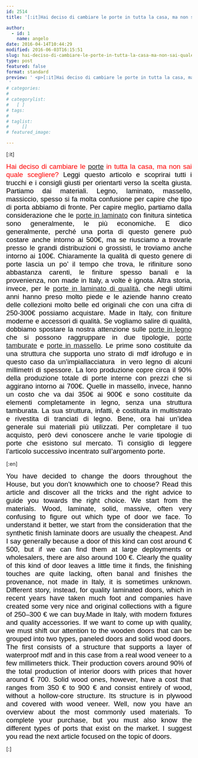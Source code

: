 ```yaml
---
id: 2514
title: '[:it]Hai deciso di cambiare le porte in tutta la casa, ma non sai quale scegliere?[:en]You have decided to change the doors throughout the House, but you don&#8217;t knowwhich one to choose?[:]'

author:
  - id: 1
    name: angelo
date: 2016-04-14T10:44:29
modified: 2016-06-03T16:15:51
slug: hai-deciso-di-cambiare-le-porte-in-tutta-la-casa-ma-non-sai-quale-scegliere
type: post
featured: false
format: standard
preview: ' <p>[:it]Hai deciso di cambiare le porte in tutta la casa, ma non sai quale scegliere?[:]</p>
 '
# categories: 
#    
# categorylist: 
#   [ ]
# tags: 
#   
# taglist: 
#     []
# featured_image: 

---
```


<p>[:it]</p>
<p style="text-align: justify;"><span style="color: #000000; font-family: 'comic sans ms', sans-serif; font-size: 14pt;"><span style="color: #ff0000;">Hai deciso di cambiare le <a href="http://www.centroportefinestre.com">porte</a> in tutta la casa, ma non sai quale scegliere?</span> Leggi questo articolo e scoprirai tutti i trucchi e i consigli giusti per orientarti verso la scelta giusta. Partiamo dai materiali. Legno, laminato, massello, massiccio, spesso si fa molta confusione per capire che tipo di porta abbiamo di fronte. Per capire meglio, partiamo dalla considerazione che le <a href="http://www.centroportefinestre.com">porte in laminato</a> con finitura sintetica sono generalmente, le più economiche. E dico generalmente, perché una porta di questo genere può costare anche intorno ai 500€, ma se riusciamo a trovarle presso le grandi distribuzioni o grossisti, le troviamo anche intorno ai 100€. Chiaramente la qualità di questo genere di porte lascia un po’ il tempo che trova, le rifiniture sono abbastanza carenti, le finiture spesso banali e la provenienza, non made in Italy, a volte è ignota. Altra storia, invece, per le <a href="http://www.centroportefinestre.com">porte in laminato di qualità</a>, che negli ultimi anni hanno preso molto piede e le aziende hanno creato delle collezioni molto belle ed originali che con una cifra di 250-300€ possiamo acquistare. Made in Italy, con finiture moderne e accessori di qualità. Se vogliamo salire di qualità, dobbiamo spostare la nostra attenzione sulle <a href="http://www.centroportefinestre.com">porte in legno </a>che si possono raggruppare in due tipologie, <a href="http://www.centroportefinestre.com">porte tamburate</a> e <a href="http://www.centroportefinestre.com">porte in massello</a>. Le prime sono costituite da una struttura che supporta uno strato di mdf idrofugo e in questo caso da un’impiallacciatura  in vero legno di alcuni millimetri di spessore. La loro produzione copre circa il 90% della produzione totale di porte interne con prezzi che si aggirano intorno ai 700€. Quelle in massello, invece, hanno un costo che va dai 350€ ai 900€ e sono costituite da elementi completamente in legno, senza una struttura tamburata. La sua struttura, infatti, è costituita in multistrato e rivestita di tranciati di legno. Bene, ora hai un’idea generale sui materiali più utilizzati. Per completare il tuo acquisto, però devi conoscere anche le varie tipologie di porte che esistono sul mercato. Ti consiglio di leggere l’articolo successivo incentrato sull’argomento porte.</span></p>
<p>[:en]</p>
<p style="text-align: justify;"><span style="color: #000000; font-family: 'comic sans ms', sans-serif; font-size: 14pt;"><span id="ouHighlight__0_12TO0_18" class="">You have decided to</span><span id="noHighlight_0.7635177056264859"> </span><span id="ouHighlight__14_21TO20_25">change</span><span id="noHighlight_0.35342058746794436"> </span><span id="ouHighlight__23_30TO27_35">the doors</span><span id="noHighlight_0.33160705301111926"> </span><span id="ouHighlight__32_47TO37_56">throughout the House</span><span id="noHighlight_0.7095208859828706">,</span><span id="noHighlight_0.1609362903307734"> </span><span id="ouHighlight__50_59TO59_76">but you don&#8217;t know</span><span id="noHighlight_0.30132114685268885"></span><span id="ouHighlight__61_75TO78_96" class="">which one to choose</span><span id="noHighlight_0.6079687647984566">?</span><span id="noHighlight_0.25202681081291156"> </span><span id="ouHighlight__78_98TO99_115">Read this article</span><span id="noHighlight_0.4976961965242146"> </span><span id="ouHighlight__100_110TO117_128">and discover</span><span id="noHighlight_0.1309533840900139"> </span><span id="ouHighlight__112_126TO130_143">all the tricks</span><span id="noHighlight_0.3538821675451469"> </span><span id="ouHighlight__128_128TO145_147">and</span><span id="noHighlight_0.693074046259675"> </span><span id="ouHighlight__130_146TO149_164">the right advice</span><span id="noHighlight_0.04788119973673921"> </span><span id="ouHighlight__148_161TO166_177" class="">to guide you</span><span id="noHighlight_0.8627360793411416"> </span><span id="ouHighlight__163_167TO179_185">towards</span><span id="noHighlight_0.9180819097607669"> </span><span id="ouHighlight__169_185TO187_203">the right choice.</span><span id="noHighlight_0.27978127650679063"> </span><span id="ouHighlight__187_194TO205_212">We start</span><span id="noHighlight_0.5968636870285546"> </span><span id="ouHighlight__196_209TO214_232">from the materials.</span><span id="noHighlight_0.8667524283431729"> </span><span id="ouHighlight__211_226TO234_247" class="">Wood, laminate</span><span id="noHighlight_0.7770330876302811">, </span><span id="ouHighlight__228_235TO250_254">solid</span><span id="ouHighlight__236_247TO255_263" class="">, massive</span><span id="noHighlight_0.5294100488010125">, </span><span id="ouHighlight__249_254TO266_270">often</span><span id="noHighlight_0.8561894558966616"> </span><span id="ouHighlight__256_266TO272_275">very</span><span id="noHighlight_0.4204779588628236"> </span><span id="ouHighlight__268_288TO277_299">confusing to figure out</span><span id="noHighlight_0.918181010327153"> </span><span id="ouHighlight__290_292TO301_305">which</span><span id="noHighlight_0.8029191170636036"> </span><span id="ouHighlight__294_300TO307_313">type of</span><span id="noHighlight_0.3186151648399407"> </span><span id="ouHighlight__302_306TO315_318">door</span><span id="noHighlight_0.31828793454636495"> </span><span id="ouHighlight__308_325TO320_327">we face.</span><span id="noHighlight_0.7974662651521167"> </span><span id="ouHighlight__327_344TO329_352">To understand it better,</span><span id="noHighlight_0.19000481836607896"> </span><span id="ouHighlight__346_359TO354_370">we start from the</span><span id="noHighlight_0.38818688906813525"> </span><span id="ouHighlight__361_378TO372_389">consideration that</span><span id="noHighlight_0.2742170951853369"> </span><span id="ouHighlight__380_381TO391_393">the</span><span id="noHighlight_0.2736901077404872"> </span><span id="ouHighlight__414_422TO395_403">synthetic</span><span id="noHighlight_0.7856202693773395"> </span><span id="ouHighlight__401_412TO405_410">finish</span><span id="noHighlight_0.9427140135163989"> </span><span id="ouHighlight__389_399TO412_419">laminate</span><span id="noHighlight_0.7109663123795165"> </span><span id="ouHighlight__383_387TO421_425">doors</span><span id="noHighlight_0.5670904817352542"> </span><span id="ouHighlight__424_427TO427_429">are</span><span id="noHighlight_0.30265034490733833"> </span><span id="ouHighlight__429_441TO431_437">usually</span><span id="noHighlight_0.4934240680959341"> </span><span id="ouHighlight__443_459TO439_450" class="">the cheapest</span><span id="noHighlight_0.061567994911814194">.</span><span id="noHighlight_0.703957925462708"> </span><span id="ouHighlight__462_467TO453_461">And I say</span><span id="noHighlight_0.16383503888944384"> </span><span id="ouHighlight__469_480TO463_471">generally</span><span id="noHighlight_0.35485511256210445"> </span><span id="ouHighlight__481_488TO473_479">because</span><span id="noHighlight_0.5055310231560033"> </span><span id="ouHighlight__490_498TO481_486">a door</span><span id="noHighlight_0.6900794461773438"> </span><span id="ouHighlight__500_515TO488_499">of this kind</span><span id="noHighlight_0.7571177522508128"> </span><span id="ouHighlight__517_533TO501_508">can cost</span><span id="noHighlight_0.1384771292735052"> </span><span id="ouHighlight__535_544TO510_515">around</span><span id="noHighlight_0.3829341152155985"> </span><span id="ouHighlight__546_549TO517_521">€ 500</span><span id="noHighlight_0.6903833363853045">,</span><span id="noHighlight_0.9970729476405271"> </span><span id="ouHighlight__552_568TO524_536" class="">but if we can</span><span id="noHighlight_0.10849097951649878"> </span><span id="ouHighlight__570_577TO538_546">find them</span><span id="noHighlight_0.22196531875670544"> </span><span id="ouHighlight__579_584TO548_549">at</span><span id="noHighlight_0.3090385891123575"> </span><span id="ouHighlight__586_594TO551_555">large</span><span id="noHighlight_0.16071951252122063"> </span><span id="ouHighlight__596_610TO557_570">deployments or</span><span id="noHighlight_0.4387037294178635"> </span><span id="ouHighlight__612_624TO572_583">wholesalers,</span><span id="noHighlight_0.269280831984005"> </span><span id="ouHighlight__626_639TO585_598">there are also</span><span id="noHighlight_0.7092800368670562"> </span><span id="ouHighlight__641_650TO600_605">around</span><span id="noHighlight_0.03530044176643554"> </span><span id="ouHighlight__652_656TO607_612">100 €.</span><span id="noHighlight_0.02175096458009773"> </span><span id="ouHighlight__658_668TO614_620" class="">Clearly</span><span id="noHighlight_0.41766464528578884"> </span><span id="ouHighlight__670_679TO622_632">the quality</span><span id="noHighlight_0.09722760007313203"> </span><span id="ouHighlight__681_696TO634_645">of this kind</span><span id="noHighlight_0.663382667433176"> </span><span id="ouHighlight__698_705TO647_653">of door</span><span id="noHighlight_0.6534443571432917"> </span><span id="ouHighlight__707_719TO655_669">leaves a little</span><span id="noHighlight_0.15917531810268737"> </span><span id="ouHighlight__721_728TO671_674">time</span><span id="noHighlight_0.2040108311869986"> </span><span id="ouHighlight__730_739TO676_684">it finds,</span><span id="noHighlight_0.44814098627255716"> </span><span id="ouHighlight__741_758TO686_710">the finishing touches are</span><span id="noHighlight_0.11078688067355502"> </span><span id="ouHighlight__760_769TO712_716" class="">quite</span><span id="noHighlight_0.8720618297720619"> </span><span id="ouHighlight__771_778TO718_725">lacking,</span><span id="noHighlight_0.03050571937937585"> </span><span id="ouHighlight__792_797TO727_731">often</span><span id="noHighlight_0.23467129335782322"> </span><span id="ouHighlight__799_806TO733_741">banal and</span><span id="noHighlight_0.700030795132623"> </span><span id="ouHighlight__780_790TO743_750">finishes</span><span id="noHighlight_0.9659344386189603"> </span><span id="ouHighlight__808_821TO752_765">the provenance</span><span id="ouHighlight__822_826TO766_770">, not</span><span id="noHighlight_0.20418714487547196"> </span><span id="ouHighlight__828_840TO772_784">made in Italy</span><span id="ouHighlight__841_851TO785_801">, it is sometimes</span><span id="noHighlight_0.6430933105495062"> </span><span id="ouHighlight__853_859TO803_810">unknown.</span><span id="noHighlight_0.5141614338925287"> </span><span id="ouHighlight__861_872TO812_826">Different story</span><span id="noHighlight_0.18225425821602048">,</span><span id="noHighlight_0.8426363615180426"> </span><span id="ouHighlight__875_880TO829_835">instead</span><span id="noHighlight_0.20257153005500195">,</span><span id="noHighlight_0.7400827782820008"> </span><span id="ouHighlight__883_888TO838_840">for</span><span id="noHighlight_0.684917383371398"> </span><span id="ouHighlight__908_917TO842_848" class="">quality</span><span id="noHighlight_0.030577768560407392"> </span><span id="ouHighlight__890_906TO850_864">laminated doors</span><span id="ouHighlight__918_940TO865_887">, which in recent years</span><span id="noHighlight_0.8005774369943004"> </span><span id="ouHighlight__942_958TO889_903">have taken much</span><span id="noHighlight_0.673703031202866"> </span><span id="ouHighlight__960_966TO905_912">foot and</span><span id="noHighlight_0.9311437034400822"> </span><span id="ouHighlight__968_983TO914_927">companies have</span><span id="noHighlight_0.6538324060648715"> </span><span id="ouHighlight__985_996TO929_940">created some</span><span id="noHighlight_0.18982931073462583"> </span><span id="ouHighlight__1009_1019TO942_950">very nice</span><span id="noHighlight_0.3047551964466926"> </span><span id="ouHighlight__1021_1036TO952_963">and original</span><span id="noHighlight_0.5822754758191899"> </span><span id="ouHighlight__998_1007TO965_975" class="">collections</span><span id="noHighlight_0.39258331145927117"> </span><span id="ouHighlight__1038_1040TO977_980">with</span><span id="noHighlight_0.16642933266434579"> </span><span id="ouHighlight__1042_1053TO982_992">a figure of</span><span id="noHighlight_0.25726848500344723"> </span><span id="ouHighlight__1055_1057TO994_996">250</span><span id="ouHighlight__1058_1058TO997_997">&#8211;</span><span id="ouHighlight__1059_1061TO998_1000">300</span><span id="noHighlight_0.14224853422140393"> </span><span id="ouHighlight__1062_1062TO1002_1002">€</span><span id="noHighlight_0.3871384692345883"> </span><span id="ouHighlight__1064_1071TO1004_1009">we can</span><span id="noHighlight_0.9559736164849135"> </span><span id="ouHighlight__1073_1082TO1011_1013">buy</span><span id="noHighlight_0.6760333474789408">.</span><span id="noHighlight_0.6502972306028219"></span><span id="ouHighlight__1085_1097TO1016_1028">Made in Italy</span><span id="noHighlight_0.7310897968149046">,</span><span id="noHighlight_0.6333091890641496"> </span><span id="ouHighlight__1100_1119TO1031_1050">with modern fixtures</span><span id="noHighlight_0.1952040847256804"> </span><span id="ouHighlight__1121_1121TO1052_1054">and</span><span id="noHighlight_0.08644258947749606"> </span><span id="ouHighlight__1123_1143TO1056_1075" class="">quality accessories.</span><span id="noHighlight_0.3619532165635626"> </span><span id="ouHighlight__1145_1155TO1077_1089">If we want to</span><span id="noHighlight_0.28258297760299134"> </span><span id="ouHighlight__1157_1162TO1091_1097">come up</span><span id="noHighlight_0.1000878881514935"> </span><span id="ouHighlight__1164_1174TO1099_1111">with quality,</span><span id="noHighlight_0.6552196386503417"> </span><span id="ouHighlight__1176_1183TO1113_1119">we must</span><span id="noHighlight_0.6018911065085388"> </span><span id="ouHighlight__1185_1202TO1121_1129">shift our</span><span id="noHighlight_0.763473089649823"> </span><span id="ouHighlight__1204_1219TO1131_1146" class="">attention to the</span><span id="noHighlight_0.541554436295123"> </span><span id="ouHighlight__1221_1234TO1148_1159">wooden doors</span><span id="noHighlight_0.28919072969880344"> </span><span id="ouHighlight__1236_1238TO1161_1164">that</span><span id="noHighlight_0.9464567301661071"> </span><span id="ouHighlight__1240_1261TO1166_1179">can be grouped</span><span id="noHighlight_0.32779897183265705"> </span><span id="ouHighlight__1263_1279TO1181_1195">into two types,</span><span id="noHighlight_0.8750206374540648"> </span><span id="ouHighlight__1281_1295TO1197_1209">paneled doors</span><span id="noHighlight_0.7123240977134702"> </span><span id="ouHighlight__1297_1297TO1211_1213">and</span><span id="noHighlight_0.8156039474874186"> </span><span id="ouHighlight__1299_1315TO1215_1230" class="">solid wood doors</span><span id="noHighlight_0.48112304997753386">.</span><span id="noHighlight_0.9727388536861057"> The first consists of a structure that supports a layer of waterproof mdf and in this case from a real wood veneer to a few millimeters thick. </span><span id="ouHighlight__1489_1506TO1376_1391">Their production</span><span id="noHighlight_0.6678207098661195"> </span><span id="ouHighlight__1508_1521TO1393_1405" class="">covers around</span><span id="noHighlight_0.6036027587717967"> </span><span id="ouHighlight__1523_1524TO1407_1408" class="">90</span><span id="ouHighlight__1525_1549TO1409_1433">% of the total production</span><span id="noHighlight_0.05766537536232996"> </span><span id="ouHighlight__1551_1566TO1435_1451">of interior doors</span><span id="noHighlight_0.4270807533157308"> </span><span id="ouHighlight__1568_1581TO1453_1468">with prices that</span><span id="noHighlight_0.1484513350534824"> </span><span id="ouHighlight__1583_1604TO1470_1481">hover around</span><span id="noHighlight_0.6089248818798723"> </span><span id="ouHighlight__1606_1609TO1483_1487">€ 700</span><span id="noHighlight_0.4044784131420991">.</span><span id="noHighlight_0.6622810837320439"> </span><span id="ouHighlight__1619_1629TO1490_1499" class="">Solid wood</span><span id="noHighlight_0.350971539998743"> </span><span id="ouHighlight__1612_1617TO1501_1504">ones</span><span id="ouHighlight__1630_1638TO1505_1513">, however</span><span id="noHighlight_0.9694861081704957">, </span><span id="ouHighlight__1640_1657TO1516_1531">have a cost that</span><span id="noHighlight_0.9146829444826052"> </span><span id="ouHighlight__1659_1664TO1533_1543">ranges from</span><span id="noHighlight_0.12896136020352134"> </span><span id="ouHighlight__1666_1672TO1545_1547">350</span><span id="noHighlight_0.22867321641016547"> </span><span id="ouHighlight__1673_1673TO1549_1549">€</span><span id="noHighlight_0.31659792369513373"> </span><span id="ouHighlight__1675_1676TO1551_1552">to</span><span id="noHighlight_0.11903309141148988"> </span><span id="ouHighlight__1678_1684TO1554_1556">900</span><span id="noHighlight_0.685035507699348"> </span><span id="ouHighlight__1685_1685TO1558_1558">€</span><span id="noHighlight_0.38816442293749653"> </span><span id="ouHighlight__1687_1687TO1560_1562">and</span><span id="noHighlight_0.1330371481778656"> </span><span id="ouHighlight__1689_1715TO1564_1570">consist</span><span id="noHighlight_0.06177890892442184"> </span><span id="ouHighlight__1717_1738TO1572_1587" class="">entirely of wood</span><span id="noHighlight_0.3323737830337967">,</span><span id="noHighlight_0.32140548160032734"> </span><span id="ouHighlight__1741_1745TO1590_1596" class="">without</span><span id="noHighlight_0.35703855465347334"> </span><span id="ouHighlight__1747_1749TO1598_1598">a</span><span id="noHighlight_0.6207583709069029"> </span><span id="ouHighlight__1751_1769TO1600_1620">hollow-core structure</span><span id="noHighlight_0.7957824148683399">.</span><span id="noHighlight_0.06396640816649457"> </span><span id="ouHighlight__1764_1769TO1623_1625">Its</span><span id="noHighlight_0.6564150163404661"> </span><span id="ouHighlight__1771_1789TO1627_1635">structure</span><span id="noHighlight_0.20186818466903755"> </span><span id="ouHighlight__1791_1802TO1637_1638">is</span><span id="noHighlight_0.7910912856069368"> </span><span id="ouHighlight__1804_1819TO1640_1653">in plywood and</span><span id="noHighlight_0.6404950620045495"> </span><span id="ouHighlight__1821_1832TO1655_1666">covered with</span><span id="noHighlight_0.40497326559859004"> </span><span id="ouHighlight__1834_1851TO1668_1678" class="">wood veneer</span><span id="noHighlight_0.756707474823137">.</span><span id="noHighlight_0.3858405523610633"> </span><span id="ouHighlight__1854_1862TO1681_1689">Well, now</span><span id="noHighlight_0.015257425055013707"> </span><span id="ouHighlight__1864_1870TO1691_1701">you have an</span><span id="noHighlight_0.48053316088406883"> </span><span id="ouHighlight__1871_1883TO1703_1710">overview</span><span id="noHighlight_0.8939923861161574"> </span><span id="ouHighlight__1885_1887TO1712_1720">about the</span><span id="noHighlight_0.23861771647820218"> </span><span id="ouHighlight__1889_1912TO1722_1749">most commonly used materials</span><span id="noHighlight_0.1621788450155066">.</span><span id="noHighlight_0.42437515845276663"> </span><span id="ouHighlight__1915_1944TO1752_1776" class="">To complete your purchase</span><span id="noHighlight_0.008017317203874441">,</span><span id="noHighlight_0.7578317098120313"> </span><span id="ouHighlight__1947_1955TO1779_1790">but you must</span><span id="noHighlight_0.1504192433353999"> </span><span id="ouHighlight__1957_1974TO1792_1804">also know the</span><span id="noHighlight_0.01225675648074187"> </span><span id="ouHighlight__1976_1990TO1806_1820">different types</span><span id="noHighlight_0.7997174122582877"> </span><span id="ouHighlight__1992_2003TO1822_1834">of ports that</span><span id="noHighlight_0.18382960959530092"> </span><span id="ouHighlight__2005_2025TO1836_1855" class="">exist on the market.</span><span id="noHighlight_0.25265774670839325"> </span><span id="ouHighlight__2027_2049TO1857_1874">I suggest you read</span><span id="noHighlight_0.525425655231353"> </span><span id="ouHighlight__2051_2071TO1876_1891">the next article</span><span id="noHighlight_0.05498834742978631"> </span><span id="ouHighlight__2073_2082TO1893_1899">focused</span><span id="noHighlight_0.3113878356829636"> </span><span id="ouHighlight__2084_2097TO1901_1915">on the topic of</span><span id="noHighlight_0.45551407057729376"> </span><span id="ouHighlight__2099_2104TO1917_1922">doors.</span></span></p>
<p>[:]</p>

